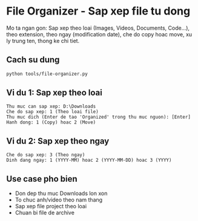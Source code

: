 # File Organizer - Sap xep file tu dong

Mo ta ngan gon: Sap xep theo loai (Images, Videos, Documents, Code...), theo extension, theo ngay (modification date), che do copy hoac move, xu ly trung ten, thong ke chi tiet.

## Cach su dung

```bash
python tools/file-organizer.py
```

## Vi du 1: Sap xep theo loai

```
Thu muc can sap xep: D:\Downloads
Che do sap xep: 1 (Theo loai file)
Thu muc dich (Enter de tao 'Organized' trong thu muc nguon): [Enter]
Hanh dong: 1 (Copy) hoac 2 (Move)
```

## Vi du 2: Sap xep theo ngay

```
Che do sap xep: 3 (Theo ngay)
Dinh dang ngay: 1 (YYYY-MM) hoac 2 (YYYY-MM-DD) hoac 3 (YYYY)
```

## Use case pho bien
- Don dep thu muc Downloads lon xon
- To chuc anh/video theo nam thang
- Sap xep file project theo loai
- Chuan bi file de archive


